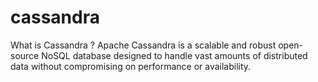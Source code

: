 # cassandra

What is Cassandra ?
Apache Cassandra is a scalable and robust open-source NoSQL database designed to handle vast amounts of distributed data without compromising on performance or availability.
